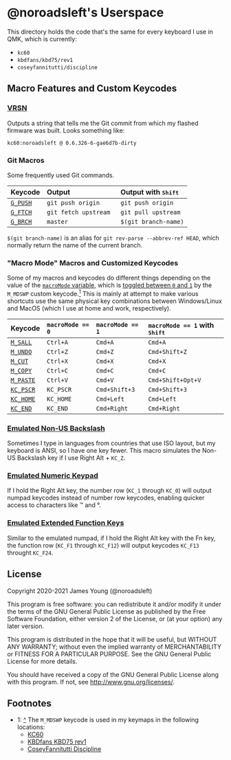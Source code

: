 # @noroadsleft's Userspace

This directory holds the code that's the same for every keyboard I use in QMK, which is currently:

- `kc60`
- `kbdfans/kbd75/rev1`
- `coseyfannitutti/discipline`


## Macro Features and Custom Keycodes

### [VRSN](./noroadsleft.c#L33-L37)

Outputs a string that tells me the Git commit from which my flashed firmware was built. Looks something like:

    kc60:noroadsleft @ 0.6.326-6-gae6d7b-dirty

### Git Macros

Some frequently used Git commands.

| Keycode                             | Output                 | Output with <kbd>Shift</kbd> |
| :---------------------------------- | :--------------------- | :--------------------------- |
| [`G_PUSH`](./noroadsleft.c#L38-L42) | `git push origin `     | `git push origin `           |
| [`G_FTCH`](./noroadsleft.c#L43-L52) | `git fetch upstream `  | `git pull upstream `         |
| [`G_BRCH`](./noroadsleft.c#L53-L62) | `master`               | `$(git branch-name)`         |

`$(git branch-name)` is an alias for `git rev-parse --abbrev-ref HEAD`, which normally return the name of the current branch.

### "Macro Mode" Macros and Customized Keycodes

Some of my macros and keycodes do different things depending on the value of the [`macroMode` variable](./noroadsleft.c#L23), which is [toggled between `0` and `1`](./noroadsleft.c#L116-L120) by the `M_MDSWP` custom keycode.[<sup>1</sup>](#footnotes) This is mainly at attempt to make various shortcuts use the same physical key combinations between Windows/Linux and MacOS (which I use at home and work, respectively).

| Keycode                                | `macroMode == 0` | `macroMode == 1` | `macroMode == 1` with <kbd>Shift</kbd> |
| :------------------------------------- | :--------------- | :--------------- | :------------------------------------- |
| [`M_SALL`](./noroadsleft.c#L63-L71)    | `Ctrl+A`         | `Cmd+A`          | `Cmd+A`                                |
| [`M_UNDO`](./noroadsleft.c#L72-L84)    | `Ctrl+Z`         | `Cmd+Z`          | `Cmd+Shift+Z`                          |
| [`M_CUT`](./noroadsleft.c#L85-L93)     | `Ctrl+X`         | `Cmd+X`          | `Cmd+X`                                |
| [`M_COPY`](./noroadsleft.c#L94-L102)   | `Ctrl+C`         | `Cmd+C`          | `Cmd+C`                                |
| [`M_PASTE`](./noroadsleft.c#L103-L115) | `Ctrl+V`         | `Cmd+V`          | `Cmd+Shift+Opt+V`                      |
| [`KC_PSCR`](./noroadsleft.c#L166-L174) | `KC_PSCR`        | `Cmd+Shift+3`    | `Cmd+Shift+3`                          |
| [`KC_HOME`](./noroadsleft.c#L175-L183) | `KC_HOME`        | `Cmd+Left`       | `Cmd+Left`                             |
| [`KC_END`](./noroadsleft.c#L184-L192)  | `KC_END`         | `Cmd+Right`      | `Cmd+Right`                            |

### [Emulated Non-US Backslash](./noroadsleft.c#L121-L135)

Sometimes I type in languages from countries that use ISO layout, but my keyboard is ANSI, so I have one key fewer. This macro simulates the Non-US Backslash key if I use Right Alt + `KC_Z`.

### [Emulated Numeric Keypad](./noroadsleft.c#L136-L150)

If I hold the Right Alt key, the number row (`KC_1` through `KC_0`) will output numpad keycodes instead of number row keycodes, enabling quicker access to characters like ™ and °.

### [Emulated Extended Function Keys](./noroadsleft.c#L151-L165)

Similar to the emulated numpad, if I hold the Right Alt key with the Fn key, the function row (`KC_F1` through `KC_F12`) will output keycodes `KC_F13` throught `KC_F24`.


## License

Copyright 2020-2021 James Young (@noroadsleft)

This program is free software: you can redistribute it and/or modify
it under the terms of the GNU General Public License as published by
the Free Software Foundation, either version 2 of the License, or
(at your option) any later version.

This program is distributed in the hope that it will be useful,
but WITHOUT ANY WARRANTY; without even the implied warranty of
MERCHANTABILITY or FITNESS FOR A PARTICULAR PURPOSE.  See the
GNU General Public License for more details.

You should have received a copy of the GNU General Public License
along with this program.  If not, see <http://www.gnu.org/licenses/>.


## Footnotes

- 1: [^](#macro-mode-macros-and-customized-keycodes) The `M_MDSWP` keycode is used in my keymaps in the following locations:
  - [KC60](../../keyboards/kc60/keymaps/noroadsleft/keymap.c#L206)
  - [KBDfans KBD75 rev1](../../keyboards/kbdfans/kbd75/keymaps/noroadsleft/keymap.c#L102)
  - [CoseyFannitutti Discipline](../../keyboards/coseyfannitutti/discipline/keymaps/noroadsleft/keymap.c#L67)
